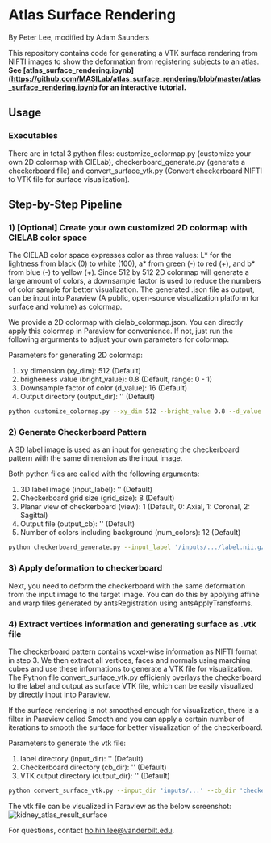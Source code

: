 # Atlas Surface Rendering

By Peter Lee, modified by Adam Saunders

This repository contains code for generating a VTK surface rendering from NIFTI images to show the deformation from registering subjects to an atlas. **See [atlas_surface_rendering.ipynb](https://github.com/MASILab/atlas_surface_rendering/blob/master/atlas_surface_rendering.ipynb for an interactive tutorial.**

## Usage

### Executables
There are in total 3 python files: customize_colormap.py (customize your own 2D colormap with CIELa*b*), checkerboard_generate.py (generate a checkerboard file) and convert_surface_vtk.py (Convert checkerboard NIFTI to VTK file for surface visualization).

## Step-by-Step Pipeline

### 1) \[Optional\] Create your own customized 2D colormap with CIELAB color space
The CIELAB color space expresses color as three values: L* for the lightness from black (0) to white (100), a* from green (-) to red (+), and b* from blue (-) to yellow (+). Since 512 by 512 2D colormap will generate a large amount of colors, a downsample factor is used to reduce the numbers of color sample for better visualization. The generated .json file as output, can be input into Paraview (A public, open-source visualization platform for surface and volume) as colormap. 

We provide a 2D colormap with cielab_colormap.json. You can directly apply this colormap in Paraview for convenience. If not, just run the following argurments to adjust your own parameters for colormap.

Parameters for generating 2D colormap:
1) xy dimension (xy_dim): 512 (Default)
2) brigheness value (bright_value): 0.8 (Default, range: 0 - 1)
3) Downsample factor of color (d_value): 16 (Default)
4) Output directory (output_dir): '' (Default)

```bash
python customize_colormap.py --xy_dim 512 --bright_value 0.8 --d_value 16 --output_dir '/colormaps/...'
```

### 2) Generate Checkerboard Pattern
A 3D label image is used as an input for generating the checkerboard pattern with the same dimension as the input image.

Both python files are called with the following arguments:
1) 3D label image (input_label): '' (Default)
3) Checkerboard grid size (grid_size): 8 (Default)
4) Planar view of checkerboard (view): 1 (Default, 0: Axial, 1: Coronal, 2: Sagittal)
5) Output file (output_cb): '' (Default)
6) Number of colors including background (num_colors): 12 (Default)

```bash
python checkerboard_generate.py --input_label '/inputs/.../label.nii.gz' --grid_size 8 --view 1 --output_cb '/checkerboards/.../checkerboard.nii.gz' --num_colors 12
```

### 3) Apply deformation to checkerboard
Next, you need to deform the checkerboard with the same deformation from the input image to the target image. You can do this by applying affine and warp files generated by antsRegistration using antsApplyTransforms.

### 4) Extract vertices information and generating surface as .vtk file
The checkerboard pattern contains voxel-wise information as NIFTI format in step 3. We then extract all vertices, faces and normals using marching cubes and use these informations to generate a VTK file for visualization. The Python file convert_surface_vtk.py efficienly overlays the checkerboard to the label and output as surface VTK file, which can be easily visualized by directly input into Paraview.

If the surface rendering is not smoothed enough for visualization, there is a filter in Paraview called Smooth and you can apply a certain number of iterations to smooth the surface for better visualization of the checkerboard.

Parameters to generate the vtk file:
1) label directory (input_dir): '' (Default)
2) Checkerboard directory (cb_dir): '' (Default)
3) VTK output directory (output_dir): '' (Default)


```bash
python convert_surface_vtk.py --input_dir 'inputs/...' --cb_dir 'checkerboards/...' --output_dir '/outputs/...'
```

The vtk file can be visualized in Paraview as the below screenshot:
![kidney_atlas_result_surface](https://user-images.githubusercontent.com/54121206/91504224-1eeded80-e892-11ea-85cb-eab33fb6aabd.png)

For questions, contact ho.hin.lee@vanderbilt.edu.
